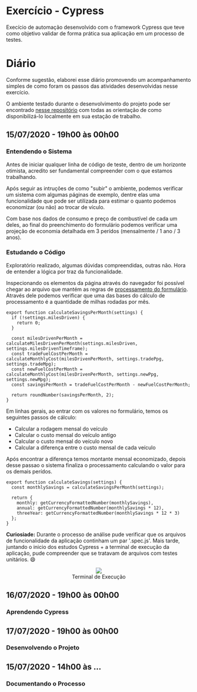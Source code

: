 # Exercício - Cypress
Execício de automação desenvolvido com o framework Cypress que teve como objetivo validar de forma prática sua aplicação em um processo de testes.

# Diário

Conforme sugestão, elaborei esse diário promovendo um acompanhamento simples de como foram os passos das atividades desenvolvidas nesse exercício.

O ambiente testado durante o desenvolvimento do projeto pode ser encontrado [nesse repositório](https://github.com/GitJMSeguradora/react-slingshot) com todas as orientação de como disponibilizá-lo localmente em sua estação de trabalho.

## 15/07/2020 - 19h00 às 00h00

### Entendendo o Sistema

Antes de iniciar qualquer linha de código de teste, dentro de um horizonte otimista, acredito ser fundamental compreender com o que estamos trabalhando.

Após seguir as intruções de como "subir" o ambiente, podemos verificar um sistema com algumas páginas de exemplo, dentre elas uma funcionalidade que pode ser utilizada para estimar o quanto podemos economizar (ou não) ao trocar de vículo.

Com base nos dados de consumo e preço de combustível de cada um deles, ao final do preenchimento do formulário podemos verificar uma projeção de economia detalhada em 3 perídos (mensalmente / 1 ano / 3 anos).

### Estudando o Código

Exploratório realizado, algumas dúvidas compreendidas, outras não. Hora de entender a lógica por traz da funcionalidade.

Inspecionando os elementos da página através do navegador foi possível chegar ao arquivo que mantém as regras de [processamento do formulário](https://github.com/GitJMSeguradora/react-slingshot/blob/master/src/utils/fuelSavings.js). Através dele podemos verificar que uma das bases do cálculo de processamento é a quantidade de milhas rodadas por mês.

```
export function calculateSavingsPerMonth(settings) {
  if (!settings.milesDriven) {
    return 0;
  }

  const milesDrivenPerMonth = calculateMilesDrivenPerMonth(settings.milesDriven, settings.milesDrivenTimeframe);
  const tradeFuelCostPerMonth = calculateMonthlyCost(milesDrivenPerMonth, settings.tradePpg, settings.tradeMpg);
  const newFuelCostPerMonth = calculateMonthlyCost(milesDrivenPerMonth, settings.newPpg, settings.newMpg);
  const savingsPerMonth = tradeFuelCostPerMonth - newFuelCostPerMonth;

  return roundNumber(savingsPerMonth, 2);
}
```

Em linhas gerais, ao entrar com os valores no formulário, temos os seguintes passos de cálculo:

* Calcular a rodagem mensal do veículo
* Calcular o custo mensal do veículo antigo
* Calcular o custo mensal do veículo novo
* Calcular a diferença entre o custo mensal de cada veículo 

Após encontrar a diferença temos montante mensal economizado, depois desse passao o sistema finaliza o processamento calculando o valor para os demais perídos.

```
export function calculateSavings(settings) {
  const monthlySavings = calculateSavingsPerMonth(settings);

  return {
    monthly: getCurrencyFormattedNumber(monthlySavings),
    annual: getCurrencyFormattedNumber(monthlySavings * 12),
    threeYear: getCurrencyFormattedNumber(monthlySavings * 12 * 3)
  };
}
```

**Curiosiade:** Durante o processo de análise pude verificar que os arquivos de funcionalidade da aplicação continham um par '.spec.js'. Mais tarde, juntando o inicio dos estudos Cypress + a terminal de execução da aplicação, pude compreender que se tratavam de arquivos com testes unitários. :smile:

<p align="center">
  <img src="https://i.imgur.com/e0JsjZQ.png" />
  </br>Terminal de Execução
</p>

## 16/07/2020 - 19h00 às 00h00

### Aprendendo Cypress

## 17/07/2020 - 19h00 às 00h00

### Desenvolvendo o Projeto

## 15/07/2020 - 14h00 às ...

### Documentando o Processo
